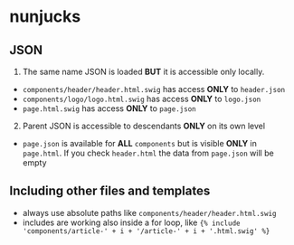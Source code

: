 # nunjucks

## JSON

1. The same name JSON is loaded **BUT** it is accessible only locally.

* `components/header/header.html.swig` has access **ONLY** to `header.json`
* `components/logo/logo.html.swig` has access **ONLY** to `logo.json`
* `page.html.swig` has access **ONLY** to `page.json`

2. Parent JSON is accessible to descendants **ONLY** on its own level

* `page.json` is available for **ALL** `components` but is visible **ONLY** in `page.html`. If you check `header.html` the data from `page.json` will be empty


## Including other files and templates

- always use absolute paths like `components/header/header.html.swig`
- includes are working also inside a for loop, like `{% include 'components/article-' + i + '/article-' + i + '.html.swig' %}`
